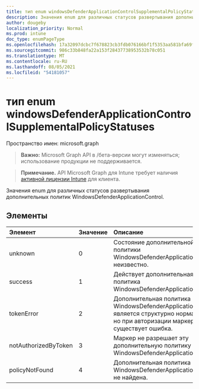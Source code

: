 ```yaml
---
title: тип enum windowsDefenderApplicationControlSupplementalPolicyStatuses
description: Значения enum для различных статусов развертывания дополнительных политик WindowsDefenderApplicationControl.
author: dougeby
localization_priority: Normal
ms.prod: intune
doc_type: enumPageType
ms.openlocfilehash: 17a32097dcbc7f678823cb3fdb076166bf1f5353aa581bfa69f7de16565b0726
ms.sourcegitcommit: 986c33b848fa22a153f28437738953532b78c051
ms.translationtype: MT
ms.contentlocale: ru-RU
ms.lasthandoff: 08/05/2021
ms.locfileid: "54181057"
---
```

# <a name="windowsdefenderapplicationcontrolsupplementalpolicystatuses-enum-type"></a>тип enum windowsDefenderApplicationControlSupplementalPolicyStatuses

Пространство имен: microsoft.graph

> **Важно:** Microsoft Graph API в /бета-версии могут изменяться; использование продукции не поддерживается.

> **Примечание.** API Microsoft Graph для Intune требует наличия [активной лицензии Intune](https://go.microsoft.com/fwlink/?linkid=839381) для клиента.

Значения enum для различных статусов развертывания дополнительных политик WindowsDefenderApplicationControl.

## <a name="members"></a>Элементы
|Элемент|Значение|Описание|
|:---|:---|:---|
|unknown|0|Состояние дополнительной политики WindowsDefenderApplicationControl неизвестно.|
|success|1 |Действует дополнительная политика WindowsDefenderApplicationControl.|
|tokenError|2|Дополнительная политика WindowsDefenderApplicationControl является структурно нормальной, но при авторизации маркера существует ошибка.|
|notAuthorizedByToken|3 |Маркер не разрешает эту дополнительную политику WindowsDefenderApplicationControl.|
|policyNotFound|4 |Дополнительная политика WindowsDefenderApplicationControl не найдена.|




